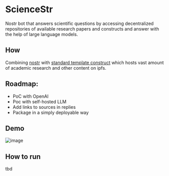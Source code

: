 # ScienceStr
Nostr bot that answers scientific questions by accessing decentralized repositories of available research papers and constructs and answer with the help of large language models.

## How 
Combining [nostr](https://nostr.net) with [standard template construct](https://github.com/nexus-stc/stc) which hosts vast amount of academic research and other content on ipfs.

## Roadmap:
- PoC with OpenAI
- Poc with self-hosted LLM
- Add links to sources in replies
- Package in a simply deployable way

## Demo
![image](https://github.com/aljazceru/sciencestr/assets/4439523/51b8d7d0-48ed-4218-9467-5c9f5a6928f5)

## How to run
tbd
